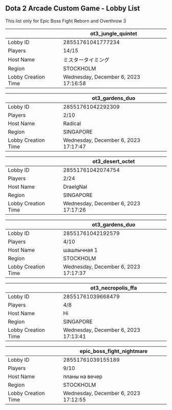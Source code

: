 ## Dota 2 Arcade Custom Game - Lobby List

This list only for Epic Boss Fight Reborn and Overthrow 3

|  | ot3_jungle_quintet |
| ------ | ------ |
| Lobby ID | 28551761041777234 |
| Players | 14/15 |
| Host Name | ミスタータイミング |
| Region | STOCKHOLM |
| Lobby Creation Time | Wednesday, December 6, 2023 17:16:58 |


|  | ot3_gardens_duo |
| ------ | ------ |
| Lobby ID | 28551761042292309 |
| Players | 2/10 |
| Host Name | Radical |
| Region | SINGAPORE |
| Lobby Creation Time | Wednesday, December 6, 2023 17:17:47 |


|  | ot3_desert_octet |
| ------ | ------ |
| Lobby ID | 28551761042074754 |
| Players | 2/24 |
| Host Name | DraelgNaI |
| Region | SINGAPORE |
| Lobby Creation Time | Wednesday, December 6, 2023 17:17:26 |


|  | ot3_gardens_duo |
| ------ | ------ |
| Lobby ID | 28551761042192579 |
| Players | 4/10 |
| Host Name | шашлычная 1 |
| Region | STOCKHOLM |
| Lobby Creation Time | Wednesday, December 6, 2023 17:17:37 |


|  | ot3_necropolis_ffa |
| ------ | ------ |
| Lobby ID | 28551761039668479 |
| Players | 4/8 |
| Host Name | Hi |
| Region | SINGAPORE |
| Lobby Creation Time | Wednesday, December 6, 2023 17:13:41 |


|  | epic_boss_fight_nightmare |
| ------ | ------ |
| Lobby ID | 28551761039155189 |
| Players | 9/10 |
| Host Name | планы на вечер |
| Region | STOCKHOLM |
| Lobby Creation Time | Wednesday, December 6, 2023 17:12:55 |



